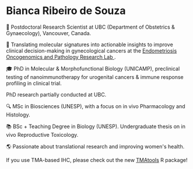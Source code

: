 # Bianca Ribeiro de Souza

🔬 Postdoctoral Research Scientist at UBC (Department of Obstetrics & Gynaecology), Vancouver, Canada.

🧬 Translating molecular signatures into actionable insights to improve clinical decision-making in gynecological cancers at the [Endometriosis Oncogenomics and Pathology Research Lab
](https://www.edgeresearch.ca/bianca).

🎓 PhD in Molecular & Morphofunctional Biology (UNICAMP), preclinical testing of nanoimmunotherapy for urogenital cancers & immune response profiling in clinical trial.

PhD research partially conducted at UBC.

🔍 MSc in Biosciences (UNESP), with a focus on in vivo Pharmacology and Histology.

📚 BSc + Teaching Degree in Biology (UNESP). Undergraduate thesis on in vivo Reproductive Toxicology.

🌎 Passionate about translational research and improving women's health.

If you use TMA-based IHC, please check out the new [TMAtools](https://edgeresearch-ca.github.io/TMAtools/) R package!
